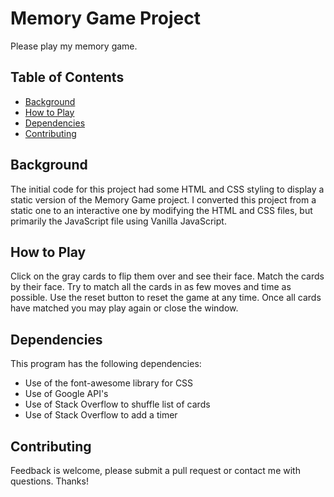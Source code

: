 # Memory Game Project
Please play my memory game.

## Table of Contents

* [Background](#background)
* [How to Play](#how-to-play)
* [Dependencies](#dependencies)
* [Contributing](#contributing)

## Background

The initial code for this project had some HTML and CSS styling to display a static version of the Memory Game project. I converted this project from a static one to an interactive one by modifying the HTML and CSS files, but primarily the JavaScript file using Vanilla JavaScript.

## How to Play

Click on the gray cards to flip them over and see their face. Match the cards by their face. Try to match all the cards in as few moves and time as possible. Use the reset button to reset the game at any time. Once all cards have matched you may play again or close the window.

## Dependencies

This program has the following dependencies:
* Use of the font-awesome library for CSS
* Use of Google API's
* Use of Stack Overflow to shuffle list of cards
* Use of Stack Overflow to add a timer


## Contributing

Feedback is welcome, please submit a pull request or contact me with questions. Thanks!
